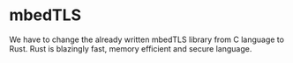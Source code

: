 # mbedTLS
We have to change the already written mbedTLS library from C language to Rust. Rust is blazingly fast, memory efficient and secure language.
